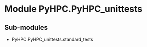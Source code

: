 Module PyHPC.PyHPC_unittests
============================

Sub-modules
-----------
* PyHPC.PyHPC_unittests.standard_tests